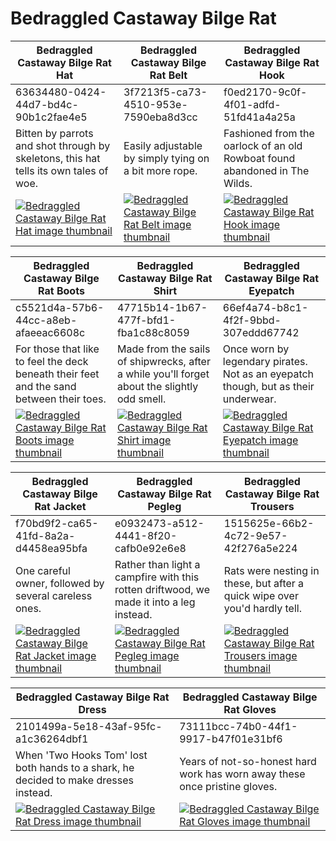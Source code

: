# Bedraggled Castaway Bilge Rat

| Bedraggled Castaway Bilge Rat Hat | Bedraggled Castaway Bilge Rat Belt | Bedraggled Castaway Bilge Rat Hook |
| --------------------------------- | ---------------------------------- | ---------------------------------- |
| 63634480-0424-44d7-bd4c-90b1c2fae4e5 | 3f7213f5-ca73-4510-953e-7590eba8d3cc | f0ed2170-9c0f-4f01-adfd-51fd41a4a25a |
| Bitten by parrots and shot through by skeletons, this hat tells its own tales of woe. | Easily adjustable by simply tying on a bit more rope. | Fashioned from the oarlock of an old Rowboat found abandoned in The Wilds. |
| [![Bedraggled Castaway Bilge Rat Hat image thumbnail](https://seaofthieves.wiki.gg/images/5/53/Bedraggled_Castaway_Bilge_Rat_Hat.png)](https://seaofthieves.wiki.gg/wiki/Bedraggled_Castaway_Bilge_Rat_Hat) | [![Bedraggled Castaway Bilge Rat Belt image thumbnail](https://seaofthieves.wiki.gg/images/a/a2/Bedraggled_Castaway_Bilge_Rat_Belt.png)](https://seaofthieves.wiki.gg/wiki/Bedraggled_Castaway_Bilge_Rat_Belt) | [![Bedraggled Castaway Bilge Rat Hook image thumbnail](https://seaofthieves.wiki.gg/images/9/91/Bedraggled_Castaway_Bilge_Rat_Hook.png)](https://seaofthieves.wiki.gg/wiki/Bedraggled_Castaway_Bilge_Rat_Hook) |

| Bedraggled Castaway Bilge Rat Boots | Bedraggled Castaway Bilge Rat Shirt | Bedraggled Castaway Bilge Rat Eyepatch |
| ----------------------------------- | ----------------------------------- | -------------------------------------- |
| c5521d4a-57b6-44cc-a8eb-afaeeac6608c | 47715b14-1b67-477f-bfd1-fba1c88c8059 | 66ef4a74-b8c1-4f2f-9bbd-307eddd67742 |
| For those that like to feel the deck beneath their feet and the sand between their toes. | Made from the sails of shipwrecks, after a while you'll forget about the slightly odd smell. | Once worn by legendary pirates. Not as an eyepatch though, but as their underwear. |
| [![Bedraggled Castaway Bilge Rat Boots image thumbnail](https://seaofthieves.wiki.gg/images/6/6e/Bedraggled_Castaway_Bilge_Rat_Boots.png)](https://seaofthieves.wiki.gg/wiki/Bedraggled_Castaway_Bilge_Rat_Boots) | [![Bedraggled Castaway Bilge Rat Shirt image thumbnail](https://seaofthieves.wiki.gg/images/5/58/Bedraggled_Castaway_Bilge_Rat_Shirt.png)](https://seaofthieves.wiki.gg/wiki/Bedraggled_Castaway_Bilge_Rat_Shirt) | [![Bedraggled Castaway Bilge Rat Eyepatch image thumbnail](https://seaofthieves.wiki.gg/images/0/0b/Bedraggled_Castaway_Bilge_Rat_Eyepatch.png)](https://seaofthieves.wiki.gg/wiki/Bedraggled_Castaway_Bilge_Rat_Eyepatch) |

| Bedraggled Castaway Bilge Rat Jacket | Bedraggled Castaway Bilge Rat Pegleg | Bedraggled Castaway Bilge Rat Trousers |
| ------------------------------------ | ------------------------------------ | -------------------------------------- |
| f70bd9f2-ca65-41fd-8a2a-d4458ea95bfa | e0932473-a512-4441-8f20-cafb0e92e6e8 | 1515625e-66b2-4c72-9e57-42f276a5e224 |
| One careful owner, followed by several careless ones. | Rather than light a campfire with this rotten driftwood, we made it into a leg instead. | Rats were nesting in these, but after a quick wipe over you'd hardly tell. |
| [![Bedraggled Castaway Bilge Rat Jacket image thumbnail](https://seaofthieves.wiki.gg/images/7/77/Bedraggled_Castaway_Bilge_Rat_Jacket.png)](https://seaofthieves.wiki.gg/wiki/Bedraggled_Castaway_Bilge_Rat_Jacket) | [![Bedraggled Castaway Bilge Rat Pegleg image thumbnail](https://seaofthieves.wiki.gg/images/f/f2/Bedraggled_Castaway_Bilge_Rat_Pegleg.png)](https://seaofthieves.wiki.gg/wiki/Bedraggled_Castaway_Bilge_Rat_Pegleg) | [![Bedraggled Castaway Bilge Rat Trousers image thumbnail](https://seaofthieves.wiki.gg/images/0/08/Bedraggled_Castaway_Bilge_Rat_Trousers.png)](https://seaofthieves.wiki.gg/wiki/Bedraggled_Castaway_Bilge_Rat_Trousers) |

| Bedraggled Castaway Bilge Rat Dress | Bedraggled Castaway Bilge Rat Gloves |
| ----------------------------------- | ------------------------------------ |
| 2101499a-5e18-43af-95fc-a1c36264dbf1 | 73111bcc-74b0-44f1-9917-b47f01e31bf6 |
| When 'Two Hooks Tom' lost both hands to a shark, he decided to make dresses instead. | Years of not-so-honest hard work has worn away these once pristine gloves. |
| [![Bedraggled Castaway Bilge Rat Dress image thumbnail](https://seaofthieves.wiki.gg/images/3/37/Bedraggled_Castaway_Bilge_Rat_Dress.png)](https://seaofthieves.wiki.gg/wiki/Bedraggled_Castaway_Bilge_Rat_Dress) | [![Bedraggled Castaway Bilge Rat Gloves image thumbnail](https://seaofthieves.wiki.gg/images/c/c7/Bedraggled_Castaway_Bilge_Rat_Gloves.png)](https://seaofthieves.wiki.gg/wiki/Bedraggled_Castaway_Bilge_Rat_Gloves) |
